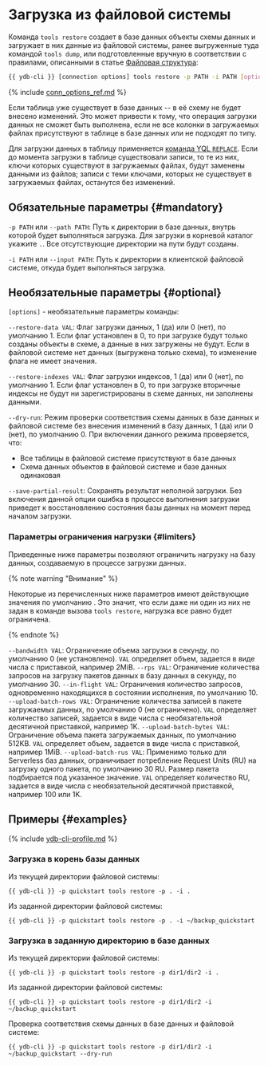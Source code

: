 # Загрузка из файловой системы

Команда `tools restore` создает в базе данных объекты схемы данных и загружает в них данные из файловой системы, ранее выгруженные туда командой `tools dump`, или подготовленные вручную в соответствии с правилами, описанными в статье [Файловая структура](../file_structure.md):

```bash
{{ ydb-cli }} [connection options] tools restore -p PATH -i PATH [options]
```

{% include [conn_options_ref.md](../../commands/_includes/conn_options_ref.md) %}

Если таблица уже существует в базе данных -- в её схему не будет внесено изменений. Это может привести к тому, что операция загрузки данных не сможет быть выполнена, если не все колонки в загружаемых файлах присутствуют в таблице в базе данных или не подходят по типу.

Для загрузки данных в таблицу применяется [команда YQL `REPLACE`](../../../../yql/reference/syntax/replace_into.md). Если до момента загрузки в таблице существовали записи, то те из них, ключи которых существуют в загружаемых файлах, будут заменены данными из файлов; записи с теми ключами, которых не существует в загружаемых файлах, останутся без изменений.

## Обязательные параметры {#mandatory}

`-p PATH` или `--path PATH`: Путь к директории в базе данных, внутрь которой будет выполняться загрузка. Для загрузки в корневой каталог укажите `.`. Все отсутствующие директории на пути будут созданы.

`-i PATH` или `--input PATH`: Путь к директории в клиентской файловой системе, откуда будет выполняться загрузка.

## Необязательные параметры {#optional}

`[options]` - необязательные параметры команды:

`--restore-data VAL`: Флаг загрузки данных, 1 (да) или 0 (нет), по умолчанию 1. Если флаг установлен в 0, то при загрузке будут только созданы объекты в схеме, а данные в них загружены не будут. Если в файловой системе нет данных (выгружена только схема), то изменение флага не имеет значения.

`--restore-indexes VAL`: Флаг загрузки индексов, 1 (да) или 0 (нет), по умолчанию 1. Если флаг установлен в 0, то при загрузке вторичные индексы не будут ни зарегистрированы в схеме данных, ни заполнены данными.

`--dry-run`: Режим проверки соответствия схемы данных в базе данных и файловой системе без внесения изменений в базу данных, 1 (да) или 0 (нет), по умолчанию 0. При включении данного режима проверяется, что:
- Все таблицы в файловой системе присутствуют в базе данных
- Схема данных объектов в файловой системе и базе данных одинаковая

`--save-partial-result`: Сохранять результат неполной загрузки. Без включения данной опции ошибка в процессе выполнения загрузки приведет к восстановлению состояния базы данных на момент перед началом загрузки.

### Параметры ограничения нагрузки {#limiters}

Приведенные ниже параметры позволяют ограничить нагрузку на базу данных, создаваемую в процессе загрузки данных.

{% note warning "Внимание" %}

Некоторые из перечисленных ниже параметров имеют действующие значения по умолчанию . Это значит, что если даже ни один из них не задан в команде вызова `tools restore`, нагрузка все равно будет ограничена.

{% endnote %}

`--bandwidth VAL`: Ограничение объема загрузки в секунду, по умолчанию  0 (не установлено). `VAL` определяет объем, задается в виде числа с приставкой, например 2MiB. 
`--rps VAL`: Ограничение количества запросов на загрузку пакетов данных в базу данных в секунду, по умолчанию 30.
`--in-flight VAL`: Ограничения количество запросов, одновременно находящихся в состоянии исполнения, по умолчанию 10.
`--upload-batch-rows VAL`: Ограничение количества записей в пакете загружаемых данных, по умолчанию 0 (не ограничено). `VAL` определяет количество записей, задается в виде числа с необязательной десятичной приставкой, например 1K.
`--upload-batch-bytes VAL`: Ограничение объема пакета загружаемых данных, по умолчанию 512KB. `VAL` определяет объем, задается в виде числа с приставкой, например 1MiB.
`--upload-batch-rus VAL`: Применимо только для Serverless баз данных, ограничивает потребление Request Units (RU) на загрузку одного пакета, по умолчанию 30 RU. Размер пакета подбирается под указанное значение. `VAL` определяет количество RU, задается в виде числа с необязательной десятичной приставкой, например 100 или 1K. 

## Примеры {#examples}

{% include [ydb-cli-profile.md](../../../../_includes/ydb-cli-profile.md) %}

### Загрузка в корень базы данных

Из текущей директории файловой системы:

```
{{ ydb-cli }} -p quickstart tools restore -p . -i .
```

Из заданной директории файловой системы:

```
{{ ydb-cli }} -p quickstart tools restore -p . -i ~/backup_quickstart
```

### Загрузка в заданную директорию в базе данных

Из текущей директории файловой системы:

```
{{ ydb-cli }} -p quickstart tools restore -p dir1/dir2 -i .
```

Из заданной директории файловой системы:

```
{{ ydb-cli }} -p quickstart tools restore -p dir1/dir2 -i ~/backup_quickstart
```

Проверка соответствия схемы данных в базе данных и файловой системе:

```
{{ ydb-cli }} -p quickstart tools restore -p dir1/dir2 -i ~/backup_quickstart --dry-run
```

